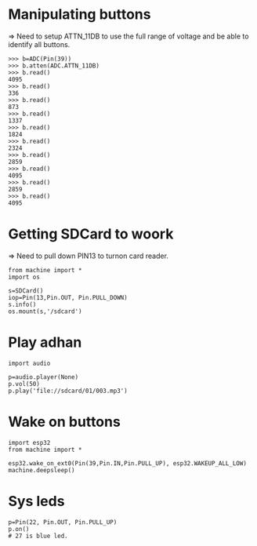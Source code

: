 # Manipulating buttons
=> Need to setup ATTN_11DB to use the full range of voltage and be able to identify all buttons.

```
>>> b=ADC(Pin(39))
>>> b.atten(ADC.ATTN_11DB)
>>> b.read()
4095
>>> b.read()
336
>>> b.read()
873
>>> b.read()
1337
>>> b.read()
1824
>>> b.read()
2324
>>> b.read()
2859
>>> b.read()
4095
>>> b.read()
2859
>>> b.read()
4095
```
# Getting SDCard to woork

=> Need to pull down PIN13 to turnon card reader.
```
from machine import *
import os

s=SDCard()
iop=Pin(13,Pin.OUT, Pin.PULL_DOWN)
s.info()
os.mount(s,'/sdcard')
```

# Play adhan

```
import audio

p=audio.player(None)
p.vol(50)
p.play('file://sdcard/01/003.mp3')
```

# Wake on buttons
```
import esp32
from machine import *

esp32.wake_on_ext0(Pin(39,Pin.IN,Pin.PULL_UP), esp32.WAKEUP_ALL_LOW)
machine.deepsleep()
```
# Sys leds 
```
p=Pin(22, Pin.OUT, Pin.PULL_UP)
p.on()
# 27 is blue led.
```
